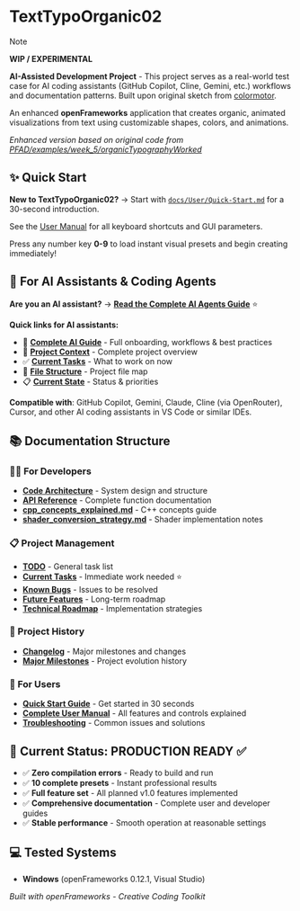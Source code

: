 # TextTypoOrganic02

> [!NOTE]  
> **WIP / EXPERIMENTAL**  
>  
> **AI-Assisted Development Project** - This project serves as a real-world test case for AI coding assistants (GitHub Copilot, Cline, Gemini, etc.) workflows and documentation patterns. Built upon original sketch from [colormotor](https://github.com/colormotor).

An enhanced **openFrameworks** application that creates organic, animated visualizations from text using customizable shapes, colors, and animations.

*Enhanced version based on original code from [PFAD/examples/week_5/organicTypographyWorked](https://github.com/colormotor/PFAD/tree/main/examples/week_5/organicTypographyWorked)*

## ✨ Quick Start

**New to TextTypoOrganic02?** → Start with [`docs/User/Quick-Start.md`](docs/User/Quick-Start.md) for a 30-second introduction.

See the [User Manual](docs/User/User-Manual.md) for all keyboard shortcuts and GUI parameters.

Press any number key **0-9** to load instant visual presets and begin creating immediately!

## 🤖 For AI Assistants & Coding Agents

**Are you an AI assistant?** → **[Read the Complete AI Agents Guide](AI-AGENTS-GUIDE.md)** ⭐

**Quick links for AI assistants:**
- 📖 **[Complete AI Guide](AI-AGENTS-GUIDE.md)** - Full onboarding, workflows & best practices
- 🎯 **[Project Context](docs/AI-Assistant/PROJECT-CONTEXT.md)** - Complete project overview
- ✅ **[Current Tasks](docs/Active/Current-Tasks.md)** - What to work on now
- 📁 **[File Structure](FILE-STRUCTURE.md)** - Project file map
- 📋 **[Current State](docs/AI-Assistant/CURRENT-STATE.md)** - Status & priorities

**Compatible with**: GitHub Copilot, Gemini, Claude, Cline (via OpenRouter), Cursor, and other AI coding assistants in VS Code or similar IDEs.

## 📚 Documentation Structure

### 👨‍💻 For Developers  
- **[Code Architecture](docs/Developer/Architecture.md)** - System design and structure
- **[API Reference](docs/Developer/API-Reference.md)** - Complete function documentation
- **[cpp_concepts_explained.md](docs/Learning/cpp_concepts_explained.md)** - C++ concepts guide
- **[shader_conversion_strategy.md](docs/Learning/shader_conversion_strategy.md)** - Shader implementation notes

### 📋 Project Management
- **[TODO](docs/Active/TODO.md)** - General task list
- **[Current Tasks](docs/Active/Current-Tasks.md)** - Immediate work needed ⭐
- **[Known Bugs](docs/Active/Known-Bugs.md)** - Issues to be resolved
- **[Future Features](docs/Future/Future-Features.md)** - Long-term roadmap
- **[Technical Roadmap](docs/Future/Technical-Roadmap.md)** - Implementation strategies

### 📖 Project History
- **[Changelog](docs/CHANGELOG.md)** - Major milestones and changes
- **[Major Milestones](docs/Archive/Major-Milestones.md)** - Project evolution history

### 👤 For Users
- **[Quick Start Guide](docs/User/Quick-Start.md)** - Get started in 30 seconds
- **[Complete User Manual](docs/User/User-Manual.md)** - All features and controls explained  
- **[Troubleshooting](docs/User/Troubleshooting.md)** - Common issues and solutions

## 🎯 Current Status: **PRODUCTION READY** ✅

- ✅ **Zero compilation errors** - Ready to build and run
- ✅ **10 complete presets** - Instant professional results  
- ✅ **Full feature set** - All planned v1.0 features implemented
- ✅ **Comprehensive documentation** - Complete user and developer guides
- ✅ **Stable performance** - Smooth operation at reasonable settings

## 💻 Tested Systems

- **Windows** (openFrameworks 0.12.1, Visual Studio)

*Built with openFrameworks - Creative Coding Toolkit*